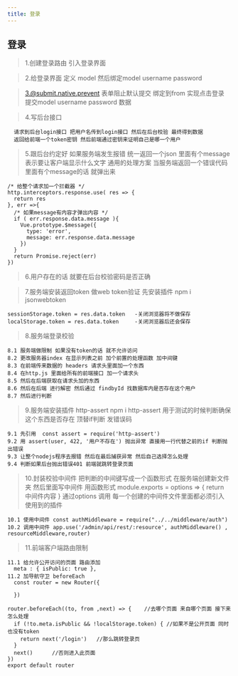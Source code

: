 ```yaml
---
title: 登录
---
```


## 登录

>  1.创建登录路由 引入登录界面

>  2.给登录界面 定义 model 然后绑定model username password

>  3.@submit.native.prevent 表单阻止默认提交 绑定到from 实现点击登录 提交model username password 数据

>  4.写后台接口

```
  请求到后台login接口 把用户名传到login接口 然后在后台校验 最终得到数据 
  返回给前端一个token密钥 然后前端通过密钥来证明自己是哪一个用户
```

>  5.跟后台约定好 如果服务端发生报错 统一返回一个json 里面有个message表示要让客户端显示什么文字
>   通用的处理方案 当服务端返回一个错误代码 里面有个message的话 就弹出来
```
/* 给整个请求加一个拦截器 */
http.interceptors.response.use( res => {
  return res
}, err =>{
  /* 如果message有内容才弹出内容 */
  if ( err.response.data.message ){
    Vue.prototype.$message({
      type: 'error',
      message: err.response.data.message
    })
  }
  return Promise.reject(err)
})
```

>  6.用户存在的话 就要在后台校验密码是否正确

>  7.服务端安装返回token 做web token验证 先安装插件 npm i jsonwebtoken

```
sessionStorage.token = res.data.token   -关闭浏览器将不做保存
localStorage.token = res.data.token     -关闭浏览器后还会保存
```

>  8.服务端登录校验

```
8.1 服务端做限制 如果没有token的话 就不允许访问
8.2 更改服务器index 在显示列表之前 加个前置的处理函数 加中间键
8.3 在前端传来数据的 headers 请求头里面加一个东西
8.4 在http.js 里面给所有的前端接口 加一个请求头
8.5 然后在后端获取在请求头加的东西
8.6 然后在后端 进行解密 然后通过 findbyId 找数据库内是否存在这个用户
8.7 然后进行判断
```

>  9.服务端安装插件 http-assert   npm i http-assert 
>  用于测试的时候判断确保这个东西是否存在  顶替if判断 发错误码

```
9.1 先引用  const assert = require('http-assert')
9.2 用 assert(user, 422, '用户不存在') 抛出异常 直接用一行代替之前的if 判断抛出错误
9.3 让整个nodejs程序去报错 然后在最后捕获异常 然后自己选择怎么处理
9.4 判断如果后台抛出错误401 前端就跳转登录页面
```

>  10.封装校验中间件 把判断的中间键写成一个函数形式
>  在服务端创建新文件夹 然后里面写中间件
>  用函数形式 module.exports = options => { return 中间件内容 }
>  通过options 调用
>  每一个创建的中间件文件里面都必须引入 使用到的插件

```
10.1 使用中间件 const authMiddleware = require("../../middleware/auth")
10.2 调用中间件 app.use('/admin/api/rest/:resource', authMiddleware() , resourceMiddleware,router) 
```

>  11.前端客户端路由限制

```
11.1 给允许公开访问的页面 路由添加 
  meta : { isPublic: true },
11.2 加导航守卫 beforeEach
  const router = new Router({

  })

router.beforeEach((to, from ,next) => {    //去哪个页面 来自哪个页面 接下来怎么处理
  if (!to.meta.isPublic && !localStorage.token) { //如果不是公开页面 同时也没有token
    return next('/login')   //那么跳转登录页
  }
  next()      //否则进入此页面
})
export default router 
```